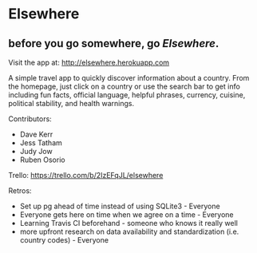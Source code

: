 # Elsewhere
## before you go somewhere, go *Elsewhere*.

Visit the app at: http://elsewhere.herokuapp.com

A simple travel app to quickly discover information about a country. From the homepage, just click on a country or use the search bar to get info including fun facts, official language, helpful phrases, currency, cuisine, political stability, and health warnings.

Contributors:
* Dave Kerr
* Jess Tatham
* Judy Jow
* Ruben Osorio

Trello: https://trello.com/b/2IzEFqJL/elsewhere

Retros:
* Set up pg ahead of time instead of using SQLite3 - Everyone
* Everyone gets here on time when we agree on a time - Everyone
* Learning Travis CI beforehand - someone who knows it really well
* more upfront research on data availability and standardization (i.e. country codes) - Everyone
